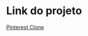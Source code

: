 
<h1>Link do projeto</h1>
<a href="https://thomschreiner.github.io/Pinterest_Clone" target="_blank">Pinterest Clone</a>


